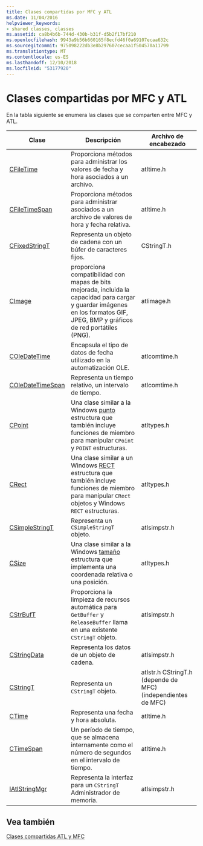 ```yaml
---
title: Clases compartidas por MFC y ATL
ms.date: 11/04/2016
helpviewer_keywords:
- shared classes, classes
ms.assetid: ca8b4b6b-744d-430b-b31f-d5b2f17bf210
ms.openlocfilehash: 9943a9b56b660165f8ecfd46f0a69107ecaa632c
ms.sourcegitcommit: 975098222db3e8b297607cecaa1f504570a11799
ms.translationtype: MT
ms.contentlocale: es-ES
ms.lasthandoff: 12/10/2018
ms.locfileid: "53177920"
---
```

# <a name="classes-shared-by-mfc-and-atl"></a>Clases compartidas por MFC y ATL

En la tabla siguiente se enumera las clases que se comparten entre MFC y ATL.

|Clase|Descripción|Archivo de encabezado|
|-----------|-----------------|-----------------|
|[CFileTime](../../atl-mfc-shared/reference/cfiletime-class.md)|Proporciona métodos para administrar los valores de fecha y hora asociados a un archivo.|atltime.h|
|[CFileTimeSpan](../../atl-mfc-shared/reference/cfiletimespan-class.md)|Proporciona métodos para administrar asociados a un archivo de valores de hora y fecha relativa.|atltime.h|
|[CFixedStringT](../../atl-mfc-shared/reference/cfixedstringt-class.md)|Representa un objeto de cadena con un búfer de caracteres fijos.|CStringT.h|
|[CImage](../../atl-mfc-shared/reference/cimage-class.md)|proporciona compatibilidad con mapas de bits mejorada, incluida la capacidad para cargar y guardar imágenes en los formatos GIF, JPEG, BMP y gráficos de red portátiles (PNG).|atlimage.h|
|[COleDateTime](../../atl-mfc-shared/reference/coledatetime-class.md)|Encapsula el tipo de datos de fecha utilizado en la automatización OLE.|atlcomtime.h|
|[COleDateTimeSpan](../../atl-mfc-shared/reference/coledatetimespan-class.md)|Representa un tiempo relativo, un intervalo de tiempo.|atlcomtime.h|
|[CPoint](../../atl-mfc-shared/reference/cpoint-class.md)|Una clase similar a la Windows [punto](/windows/desktop/api/windef/ns-windef-tagpoint) estructura que también incluye funciones de miembro para manipular `CPoint` y `POINT` estructuras.|atltypes.h|
|[CRect](../../atl-mfc-shared/reference/crect-class.md)|Una clase similar a un Windows [RECT](/windows/desktop/api/windef/ns-windef-tagrect) estructura que también incluye funciones de miembro para manipular `CRect` objetos y Windows `RECT` estructuras.|atltypes.h|
|[CSimpleStringT](../../atl-mfc-shared/reference/csimplestringt-class.md)|Representa un `CSimpleStringT` objeto.|atlsimpstr.h|
|[CSize](../../atl-mfc-shared/reference/csize-class.md)|Una clase similar a la Windows [tamaño](/windows/desktop/api/windef/ns-windef-tagsize) estructura que implementa una coordenada relativa o una posición.|atltypes.h|
|[CStrBufT](../../atl-mfc-shared/reference/cstrbuft-class.md)|Proporciona la limpieza de recursos automática para `GetBuffer` y `ReleaseBuffer` llama en una existente `CStringT` objeto.|atlsimpstr.h|
|[CStringData](../../atl-mfc-shared/reference/cstringdata-class.md)|Representa los datos de un objeto de cadena.|atlsimpstr.h|
|[CStringT](../../atl-mfc-shared/reference/cstringt-class.md)|Representa un `CStringT` objeto.|atlstr.h CStringT.h (depende de MFC) (independientes de MFC)|
|[CTime](../../atl-mfc-shared/reference/ctime-class.md)|Representa una fecha y hora absoluta.|atltime.h|
|[CTimeSpan](../../atl-mfc-shared/reference/ctimespan-class.md)|Un período de tiempo, que se almacena internamente como el número de segundos en el intervalo de tiempo.|atltime.h|
|[IAtlStringMgr](../../atl-mfc-shared/reference/iatlstringmgr-class.md)|Representa la interfaz para un `CStringT` Administrador de memoria.|atlsimpstr.h|

## <a name="see-also"></a>Vea también

[Clases compartidas ATL y MFC](../../atl-mfc-shared/atl-mfc-shared-classes.md)

